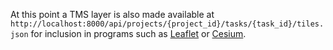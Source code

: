 At this point a TMS layer is also made available at `http://localhost:8000/api/projects/{project_id}/tasks/{task_id}/tiles.json` for inclusion in programs such as [Leaflet](http://leafletjs.com/) or [Cesium](http://cesiumjs.org).